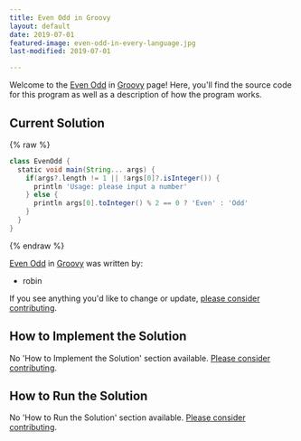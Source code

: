 ```yaml
---
title: Even Odd in Groovy
layout: default
date: 2019-07-01
featured-image: even-odd-in-every-language.jpg
last-modified: 2019-07-01

---
```


Welcome to the [Even Odd](https://rzuckerm.github.io/sample-programs-website-copy/projects/even-odd) in [Groovy](https://rzuckerm.github.io/sample-programs-website-copy/languages/groovy) page! Here, you'll find the source code for this program as well as a description of how the program works.

## Current Solution

{% raw %}

```groovy
class EvenOdd {
  static void main(String... args) {
    if(args?.length != 1 || !args[0]?.isInteger()) {
      println 'Usage: please input a number'
    } else {
      println args[0].toInteger() % 2 == 0 ? 'Even' : 'Odd'
    }
  }
}
```

{% endraw %}

[Even Odd](https://rzuckerm.github.io/sample-programs-website-copy/projects/even-odd) in [Groovy](https://rzuckerm.github.io/sample-programs-website-copy/languages/groovy) was written by:

- robin

If you see anything you'd like to change or update, [please consider contributing](https://github.com/TheRenegadeCoder/sample-programs).

## How to Implement the Solution

No 'How to Implement the Solution' section available. [Please consider contributing](https://github.com/TheRenegadeCoder/sample-programs-website).

## How to Run the Solution

No 'How to Run the Solution' section available. [Please consider contributing](https://github.com/TheRenegadeCoder/sample-programs-website).